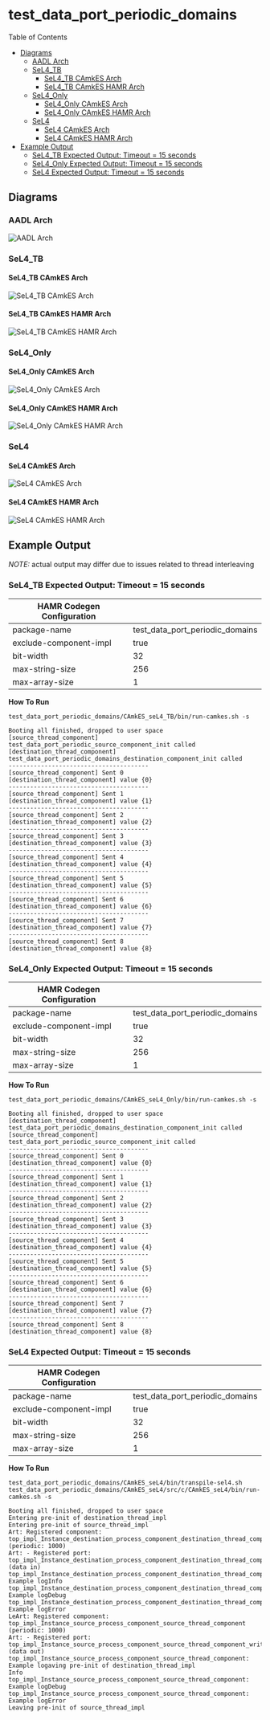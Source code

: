# test_data_port_periodic_domains

 Table of Contents
  * [Diagrams](#diagrams)
    * [AADL Arch](#aadl-arch)
    * [SeL4_TB](#sel4tb)
      * [SeL4_TB CAmkES Arch](#sel4tb-camkes-arch)
      * [SeL4_TB CAmkES HAMR Arch](#sel4tb-camkes-hamr-arch)
    * [SeL4_Only](#sel4only)
      * [SeL4_Only CAmkES Arch](#sel4only-camkes-arch)
      * [SeL4_Only CAmkES HAMR Arch](#sel4only-camkes-hamr-arch)
    * [SeL4](#sel4)
      * [SeL4 CAmkES Arch](#sel4-camkes-arch)
      * [SeL4 CAmkES HAMR Arch](#sel4-camkes-hamr-arch)
  * [Example Output](#example-output)
    * [SeL4_TB Expected Output: Timeout = 15 seconds](#sel4tb-expected-output-timeout--15-seconds)
    * [SeL4_Only Expected Output: Timeout = 15 seconds](#sel4only-expected-output-timeout--15-seconds)
    * [SeL4 Expected Output: Timeout = 15 seconds](#sel4-expected-output-timeout--15-seconds)

## Diagrams
### AADL Arch
![AADL Arch](diagrams/aadl-arch.png)

### SeL4_TB
#### SeL4_TB CAmkES Arch
![SeL4_TB CAmkES Arch](diagrams/CAmkES-arch-SeL4_TB.svg)

#### SeL4_TB CAmkES HAMR Arch
![SeL4_TB CAmkES HAMR Arch](diagrams/CAmkES-HAMR-arch-SeL4_TB.svg)

### SeL4_Only
#### SeL4_Only CAmkES Arch
![SeL4_Only CAmkES Arch](diagrams/CAmkES-arch-SeL4_Only.svg)

#### SeL4_Only CAmkES HAMR Arch
![SeL4_Only CAmkES HAMR Arch](diagrams/CAmkES-HAMR-arch-SeL4_Only.svg)

### SeL4
#### SeL4 CAmkES Arch
![SeL4 CAmkES Arch](diagrams/CAmkES-arch-SeL4.svg)

#### SeL4 CAmkES HAMR Arch
![SeL4 CAmkES HAMR Arch](diagrams/CAmkES-HAMR-arch-SeL4.svg)

## Example Output
*NOTE:* actual output may differ due to issues related to thread interleaving
### SeL4_TB Expected Output: Timeout = 15 seconds

  |HAMR Codegen Configuration| |
  |--|--|
  | package-name | test_data_port_periodic_domains |
  | exclude-component-impl | true |
  | bit-width | 32 |
  | max-string-size | 256 |
  | max-array-size | 1 |


  **How To Run**
  ```
  test_data_port_periodic_domains/CAmkES_seL4_TB/bin/run-camkes.sh -s
  ```

  ```
  Booting all finished, dropped to user space
  [source_thread_component] test_data_port_periodic_source_component_init called
  [destination_thread_component] test_data_port_periodic_domains_destination_component_init called
  ---------------------------------------
  [source_thread_component] Sent 0
  [destination_thread_component] value {0}
  ---------------------------------------
  [source_thread_component] Sent 1
  [destination_thread_component] value {1}
  ---------------------------------------
  [source_thread_component] Sent 2
  [destination_thread_component] value {2}
  ---------------------------------------
  [source_thread_component] Sent 3
  [destination_thread_component] value {3}
  ---------------------------------------
  [source_thread_component] Sent 4
  [destination_thread_component] value {4}
  ---------------------------------------
  [source_thread_component] Sent 5
  [destination_thread_component] value {5}
  ---------------------------------------
  [source_thread_component] Sent 6
  [destination_thread_component] value {6}
  ---------------------------------------
  [source_thread_component] Sent 7
  [destination_thread_component] value {7}
  ---------------------------------------
  [source_thread_component] Sent 8
  [destination_thread_component] value {8}

  ```

### SeL4_Only Expected Output: Timeout = 15 seconds

  |HAMR Codegen Configuration| |
  |--|--|
  | package-name | test_data_port_periodic_domains |
  | exclude-component-impl | true |
  | bit-width | 32 |
  | max-string-size | 256 |
  | max-array-size | 1 |


  **How To Run**
  ```
  test_data_port_periodic_domains/CAmkES_seL4_Only/bin/run-camkes.sh -s
  ```

  ```
  Booting all finished, dropped to user space
  [destination_thread_component] test_data_port_periodic_domains_destination_component_init called
  [source_thread_component] test_data_port_periodic_source_component_init called
  ---------------------------------------
  [source_thread_component] Sent 0
  [destination_thread_component] value {0}
  ---------------------------------------
  [source_thread_component] Sent 1
  [destination_thread_component] value {1}
  ---------------------------------------
  [source_thread_component] Sent 2
  [destination_thread_component] value {2}
  ---------------------------------------
  [source_thread_component] Sent 3
  [destination_thread_component] value {3}
  ---------------------------------------
  [source_thread_component] Sent 4
  [destination_thread_component] value {4}
  ---------------------------------------
  [source_thread_component] Sent 5
  [destination_thread_component] value {5}
  ---------------------------------------
  [source_thread_component] Sent 6
  [destination_thread_component] value {6}
  ---------------------------------------
  [source_thread_component] Sent 7
  [destination_thread_component] value {7}
  ---------------------------------------
  [source_thread_component] Sent 8
  [destination_thread_component] value {8}

  ```

### SeL4 Expected Output: Timeout = 15 seconds

  |HAMR Codegen Configuration| |
  |--|--|
  | package-name | test_data_port_periodic_domains |
  | exclude-component-impl | true |
  | bit-width | 32 |
  | max-string-size | 256 |
  | max-array-size | 1 |


  **How To Run**
  ```
  test_data_port_periodic_domains/CAmkES_seL4/bin/transpile-sel4.sh
  test_data_port_periodic_domains/CAmkES_seL4/src/c/CAmkES_seL4/bin/run-camkes.sh -s
  ```

  ```
  Booting all finished, dropped to user space
  Entering pre-init of destination_thread_impl
  Entering pre-init of source_thread_impl
  Art: Registered component: top_impl_Instance_destination_process_component_destination_thread_component (periodic: 1000)
  Art: - Registered port: top_impl_Instance_destination_process_component_destination_thread_component_read_port (data in)
  top_impl_Instance_destination_process_component_destination_thread_component: Example logInfo
  top_impl_Instance_destination_process_component_destination_thread_component: Example logDebug
  top_impl_Instance_destination_process_component_destination_thread_component: Example logError
  LeArt: Registered component: top_impl_Instance_source_process_component_source_thread_component (periodic: 1000)
  Art: - Registered port: top_impl_Instance_source_process_component_source_thread_component_write_port (data out)
  top_impl_Instance_source_process_component_source_thread_component: Example logaving pre-init of destination_thread_impl
  Info
  top_impl_Instance_source_process_component_source_thread_component: Example logDebug
  top_impl_Instance_source_process_component_source_thread_component: Example logError
  Leaving pre-init of source_thread_impl

  ```
